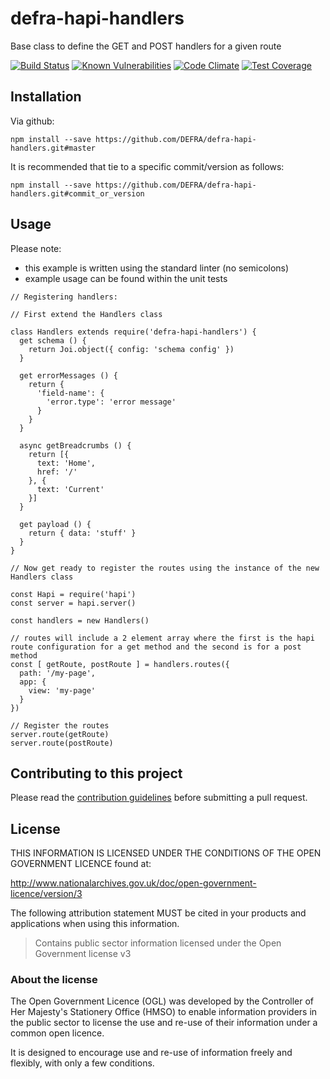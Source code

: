 # defra-hapi-handlers
Base class to define the GET and POST handlers for a given route

[![Build Status](https://travis-ci.com/DEFRA/defra-hapi-handlers.svg?branch=master)](https://travis-ci.com/DEFRA/defra-hapi-handlers)
[![Known Vulnerabilities](https://snyk.io/test/github/defra/defra-hapi-handlers/badge.svg)](https://snyk.io/test/github/defra/defra-hapi-handlers)
[![Code Climate](https://codeclimate.com/github/DEFRA/defra-hapi-handlers/badges/gpa.svg)](https://codeclimate.com/github/DEFRA/defra-hapi-handlers)
[![Test Coverage](https://codeclimate.com/github/DEFRA/defra-hapi-handlers/badges/coverage.svg)](https://codeclimate.com/github/DEFRA/defra-hapi-handlers/coverage)

## Installation

Via github:
```
npm install --save https://github.com/DEFRA/defra-hapi-handlers.git#master
```

It is recommended that tie to a specific commit/version as follows:
```
npm install --save https://github.com/DEFRA/defra-hapi-handlers.git#commit_or_version
```
## Usage
Please note:
 - this example is written using the standard linter (no semicolons)
 - example usage can be found within the unit tests 
```
// Registering handlers:

// First extend the Handlers class

class Handlers extends require('defra-hapi-handlers') {
  get schema () {
    return Joi.object({ config: 'schema config' })
  }

  get errorMessages () {
    return {
      'field-name': {
        'error.type': 'error message'
      }
    }
  }

  async getBreadcrumbs () {
    return [{
      text: 'Home',
      href: '/'
    }, {
      text: 'Current'
    }]
  }

  get payload () {
    return { data: 'stuff' }
  }
}

// Now get ready to register the routes using the instance of the new Handlers class

const Hapi = require('hapi')
const server = hapi.server()

const handlers = new Handlers()

// routes will include a 2 element array where the first is the hapi route configuration for a get method and the second is for a post method
const [ getRoute, postRoute ] = handlers.routes({
  path: '/my-page',
  app: {
    view: 'my-page'
  }
})

// Register the routes
server.route(getRoute)
server.route(postRoute)

```
## Contributing to this project

Please read the [contribution guidelines](/CONTRIBUTING.md) before submitting a pull request.

## License

THIS INFORMATION IS LICENSED UNDER THE CONDITIONS OF THE OPEN GOVERNMENT LICENCE found at:

<http://www.nationalarchives.gov.uk/doc/open-government-licence/version/3>

The following attribution statement MUST be cited in your products and applications when using this information.

>Contains public sector information licensed under the Open Government license v3

### About the license

The Open Government Licence (OGL) was developed by the Controller of Her Majesty's Stationery Office (HMSO) to enable information providers in the public sector to license the use and re-use of their information under a common open licence.

It is designed to encourage use and re-use of information freely and flexibly, with only a few conditions.
